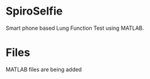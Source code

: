 # SpiroSelfie
Smart phone based Lung Function Test using MATLAB.
# Files
MATLAB files are being added
